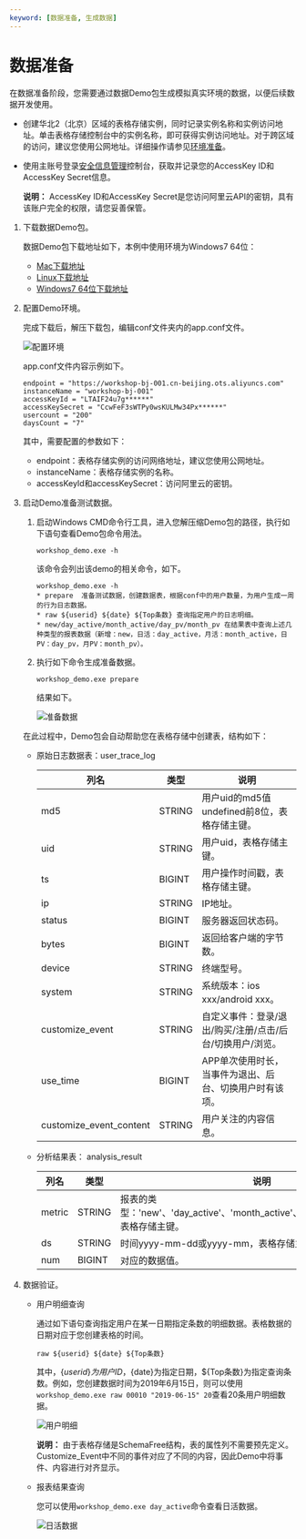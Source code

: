 ```yaml
---
keyword: [数据准备, 生成数据]
---
```


# 数据准备

在数据准备阶段，您需要通过数据Demo包生成模拟真实环境的数据，以便后续数据开发使用。

-   创建华北2（北京）区域的表格存储实例，同时记录实例名称和实例访问地址。单击表格存储控制台中的实例名称，即可获得实例访问地址。对于跨区域的访问，建议您使用公网地址。详细操作请参见[环境准备](/cn.zh-CN/使用教程/搭建互联网在线运营分析平台/环境准备.md)。
-   使用主账号登录[安全信息管理](https://usercenter.console.aliyun.com/#/manage/ak)控制台，获取并记录您的AccessKey ID和AccessKey Secret信息。

    **说明：** AccessKey ID和AccessKey Secret是您访问阿里云API的密钥，具有该账户完全的权限，请您妥善保管。


1.  下载数据Demo包。

    数据Demo包下载地址如下，本例中使用环境为Windows7 64位：

    -   [Mac下载地址](http://yunxi-demo.oss-cn-hangzhou.aliyuncs.com/workshop_demo_mac.zip)
    -   [Linux下载地址](http://yunxi-demo.oss-cn-hangzhou.aliyuncs.com/workshop_demo_linux.zip)
    -   [Windows7 64位下载地址](http://yunxi-demo.oss-cn-hangzhou.aliyuncs.com/workshop_demo.zip)
2.  配置Demo环境。

    完成下载后，解压下载包，编辑conf文件夹内的app.conf文件。

    ![配置环境](https://static-aliyun-doc.oss-accelerate.aliyuncs.com/assets/img/zh-CN/0682309951/p49640.png)

    app.conf文件内容示例如下。

    ```
    endpoint = "https://workshop-bj-001.cn-beijing.ots.aliyuncs.com"
    instanceName = "workshop-bj-001"
    accessKeyId = "LTAIF24u7g******"
    accessKeySecret = "CcwFeF3sWTPy0wsKULMw34Px******"
    usercount = "200"
    daysCount = "7"
    ```

    其中，需要配置的参数如下：

    -   endpoint：表格存储实例的访问网络地址，建议您使用公网地址。
    -   instanceName：表格存储实例的名称。
    -   accessKeyId和accessKeySecret：访问阿里云的密钥。
3.  启动Demo准备测试数据。

    1.  启动Windows CMD命令行工具，进入您解压缩Demo包的路径，执行如下语句查看Demo包命令用法。

        ```
        workshop_demo.exe -h
        ```

        该命令会列出该demo的相关命令，如下。

        ```
        workshop_demo.exe -h  
        * prepare  准备测试数据，创建数据表，根据conf中的用户数量，为用户生成一周的行为日志数据。
        * raw ${userid} ${date} ${Top条数} 查询指定用户的日志明细。
        * new/day_active/month_active/day_pv/month_pv 在结果表中查询上述几种类型的报表数据（新增：new，日活：day_active，月活：month_active，日PV：day_pv，月PV：month_pv）。
        ```

    2.  执行如下命令生成准备数据。

        ```
        workshop_demo.exe prepare
        ```

        结果如下。

        ![准备数据](https://static-aliyun-doc.oss-accelerate.aliyuncs.com/assets/img/zh-CN/0682309951/p49641.png)

    在此过程中，Demo包会自动帮助您在表格存储中创建表，结构如下：

    -   原始日志数据表：user\_trace\_log

        |列名|类型|说明|
        |--|--|--|
        |md5|STRING|用户uid的md5值undefined前8位，表格存储主键。|
        |uid|STRING|用户uid，表格存储主键。|
        |ts|BIGINT|用户操作时间戳，表格存储主键。|
        |ip|STRING|IP地址。|
        |status|BIGINT|服务器返回状态码。|
        |bytes|BIGINT|返回给客户端的字节数。|
        |device|STRING|终端型号。|
        |system|STRING|系统版本：ios xxx/android xxx。|
        |customize\_event|STRING|自定义事件：登录/退出/购买/注册/点击/后台/切换用户/浏览。|
        |use\_time|BIGINT|APP单次使用时长，当事件为退出、后台、切换用户时有该项。|
        |customize\_event\_content|STRING|用户关注的内容信息。|

    -   分析结果表： analysis\_result

        |列名|类型|说明|
        |--|--|--|
        |metric|STRING|报表的类型：'new'、'day\_active'、'month\_active'、'day\_pv'、'month\_pv'，表格存储主键。|
        |ds|STRING|时间yyyy-mm-dd或yyyy-mm，表格存储主键。|
        |num|BIGINT|对应的数据值。|

4.  数据验证。

    -   用户明细查询

        通过如下语句查询指定用户在某一日期指定条数的明细数据。表格数据的日期对应于您创建表格的时间。

        ```
        raw ${userid} ${date} ${Top条数}
        ```

        其中，$\{userid\}为用户ID，$\{date\}为指定日期，$\{Top条数\}为指定查询条数。例如，您创建数据时间为2019年6月15日，则可以使用`workshop_demo.exe raw 00010 "2019-06-15" 20`查看20条用户明细数据。

        ![用户明细](https://static-aliyun-doc.oss-accelerate.aliyuncs.com/assets/img/zh-CN/0682309951/p49643.png)

        **说明：** 由于表格存储是SchemaFree结构，表的属性列不需要预先定义。Customize\_Event中不同的事件对应了不同的内容，因此Demo中将事件、内容进行对齐显示。

    -   报表结果查询

        您可以使用`workshop_demo.exe day_active`命令查看日活数据。

        ![日活数据](https://static-aliyun-doc.oss-accelerate.aliyuncs.com/assets/img/zh-CN/1682309951/p49644.png)


